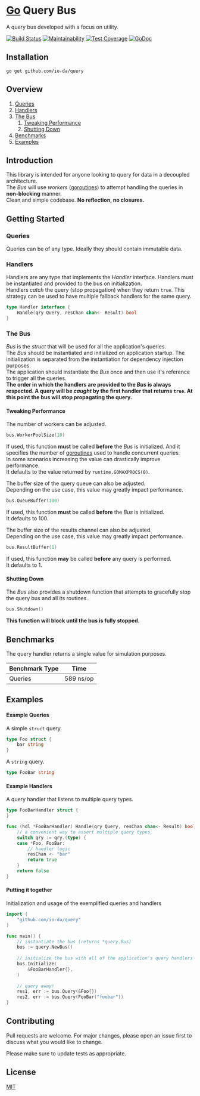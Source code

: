 # [Go](https://golang.org/) Query Bus
A query bus developed with a focus on utility.  

[![Build Status](https://travis-ci.org/io-da/query.svg?branch=master)](https://travis-ci.org/io-da/query)
[![Maintainability](https://api.codeclimate.com/v1/badges/7e612d86b1e8bbe89858/maintainability)](https://codeclimate.com/github/io-da/query/maintainability)
[![Test Coverage](https://api.codeclimate.com/v1/badges/7e612d86b1e8bbe89858/test_coverage)](https://codeclimate.com/github/io-da/query/test_coverage)
[![GoDoc](https://godoc.org/github.com/io-da/query?status.svg)](https://godoc.org/github.com/io-da/query)

## Installation
``` go get github.com/io-da/query ```

## Overview
1. [Queries](#Queries)
2. [Handlers](#Handlers)
3. [The Bus](#The-Bus)  
   1. [Tweaking Performance](#Tweaking-Performance)  
   2. [Shutting Down](#Shutting-Down)  
4. [Benchmarks](#Benchmarks)
5. [Examples](#Examples)

## Introduction
This library is intended for anyone looking to query for data in a decoupled architecture.  
The _Bus_ will use _workers_ ([goroutines](https://gobyexample.com/goroutines)) to attempt handling the queries in **non-blocking** manner.  
Clean and simple codebase. **No reflection, no closures.**

## Getting Started

### Queries
Queries can be of any type. Ideally they should contain immutable data.  

### Handlers
Handlers are any type that implements the _Handler_ interface. Handlers must be instantiated and provided to the bus on initialization.  
Handlers _catch_ the query (stop propagation) when they return ```true```. This strategy can be used to have multiple fallback handlers for the same query.
```go
type Handler interface {
    Handle(qry Query, resChan chan<- Result) bool
}
```

### The Bus
_Bus_ is the _struct_ that will be used for all the application's queries.  
The _Bus_ should be instantiated and initialized on application startup. The initialization is separated from the instantiation for dependency injection purposes.  
The application should instantiate the _Bus_ once and then use it's reference to trigger all the queries.  
**The order in which the handlers are provided to the _Bus_ is always respected. A query will be _caught_ by the first handler that returns ```true```. At this point the bus will stop propagating the query.**

#### Tweaking Performance
The number of workers can be adjusted.
```go
bus.WorkerPoolSize(10)
```
If used, this function **must** be called **before** the _Bus_ is initialized. And it specifies the number of [goroutines](https://gobyexample.com/goroutines) used to handle concurrent queries.  
In some scenarios increasing the value can drastically improve performance.  
It defaults to the value returned by ```runtime.GOMAXPROCS(0)```.  
  
The buffer size of the query queue can also be adjusted.  
Depending on the use case, this value may greatly impact performance.
```go
bus.QueueBuffer(100)
```
If used, this function **must** be called **before** the _Bus_ is initialized.  
It defaults to 100.  
  
The buffer size of the results channel can also be adjusted.  
Depending on the use case, this value may greatly impact performance.
```go
bus.ResultBuffer(1)
```
If used, this function **may** be called **before** any query is performed.  
It defaults to 1.  

#### Shutting Down
The _Bus_ also provides a shutdown function that attempts to gracefully stop the query bus and all its routines.
```go
bus.Shutdown()
```  
**This function will block until the bus is fully stopped.**

## Benchmarks
The query handler returns a single value for simulation purposes.  

| Benchmark Type | Time |
| :--- | :---: |
| Queries | 589 ns/op |

## Examples

#### Example Queries
A simple ```struct``` query.
```go
type Foo struct {
    bar string
}
```

A ```string``` query.
```go
type FooBar string
```

#### Example Handlers
A query handler that listens to multiple query types.
```go
type FooBarHandler struct {
}

func (hdl *FooBarHandler) Handle(qry Query, resChan chan<- Result) bool {
    // a convenient way to assert multiple query types.
    switch qry := qry.(type) {
    case *Foo, FooBar:
        // handler logic
        resChan <- "bar"
        return true
    }
    return false
}
```

#### Putting it together
Initialization and usage of the exemplified queries and handlers
```go
import (
    "github.com/io-da/query"
)

func main() {
    // instantiate the bus (returns *query.Bus)
    bus := query.NewBus()
    
    // initialize the bus with all of the application's query handlers
    bus.Initialize(
        &FooBarHandler{},
    )
    
    // query away!
    res1, err := bus.Query(&Foo{})
    res2, err := bus.Query(FooBar("foobar"))
}
```

## Contributing
Pull requests are welcome. For major changes, please open an issue first to discuss what you would like to change.

Please make sure to update tests as appropriate.

## License
[MIT](https://choosealicense.com/licenses/mit/)
